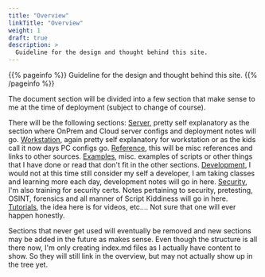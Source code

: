 ```yaml
---
title: "Overview"
linkTitle: "Overview"
weight: 1
draft: true
description: >
  Guideline for the design and thought behind this site.
---
```


{{% pageinfo %}}
Guideline for the design and thought behind this site.
{{% /pageinfo %}}

The document section will be divided into a few section that make sense to me at the time of deployment (subject to change of course).

There will be the following sections: [Server](/docs/server), pretty self explanatory as the section where OnPrem and Cloud server configs and deployment notes will go. [Workstation](/docs/workstation/), again pretty self explanatory for workstation or as the kids call it now days PC configs go. [Reference](/docs/reference/), this will be misc references and links to other sources. [Examples](/docs/examples/), misc. examples of scripts or other things that I have done or read that don't fit in the other sections. [Development](/docs/development), I would not at this time still consider my self a developer, I am taking classes and learning more each day, development notes will go in here. [Security](/docs/security/), I'm also training for security certs. Notes pertaining to security, pretesting, OSINT, forensics and all manner of Script Kiddiness will go in here. [Tutorials](/docs/tutorials/), the idea here is for videos, etc.... Not sure that one will ever happen honestly. 

Sections that never get used will eventually be removed and new sections may be added in the future as makes sense. Even though the structure is all there now, I'm only creating index.md files as I actually have content to show. So they will still link in the overview, but may not actually show up in the tree yet. 